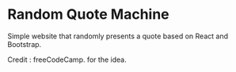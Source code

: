 <h1> Random Quote Machine </h1>

Simple website that randomly presents a quote based on React and Bootstrap.

Credit : freeCodeCamp. for the idea.

